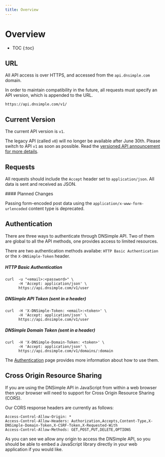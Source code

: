 ```yaml
---
title: Overview
---
```


# Overview

* TOC
{:toc}


## URL

All API access is over HTTPS, and accessed from the `api.dnsimple.com` domain.

In order to maintain compatibility in the future, all requests must specify an API version, which is appended to the URL.

    https://api.dnsimple.com/v1/


## Current Version

The current API version is `v1`.

The legacy API (called `v0`) will no longer be available after June 30th. Please switch to API `v1` as soon as possible. Read the [versioned API announcement for more details](http://blog.dnsimple.com/2014/01/versioned-api/).


## Requests

All requests should include the `Accept` header set to `application/json`. All data is sent and received as JSON.

<warning>
  #### Planned Changes

  Passing form-encoded post data using the `application/x-www-form-urlencoded` content type is deprecated.
</warning>


## Authentication

There are three ways to authenticate through DNSimple API. Two of them are global to all the API methods, one provides access to limited resources.

There are two authentication methods availabe: `HTTP Basic Authentication` or the `X-DNSimple-Token` header.

##### HTTP Basic Authentication

    curl  -u "<email>:<password>" \
          -H 'Accept: application/json' \
          https://api.dnsimple.com/v1/user

##### DNSimple API Token (sent in a header)

    curl  -H 'X-DNSimple-Token: <email>:<token>' \
          -H 'Accept: application/json' \
          https://api.dnsimple.com/v1/user

##### DNSimple Domain Token (sent in a header)

    curl  -H 'X-DNSimple-Domain-Token: <token>' \
          -H 'Accept: application/json' \
          https://api.dnsimple.com/v1/domains/:domain

The [Authentication](/authentication/) page provides more information about how to use them.


## Cross Origin Resource Sharing

If you are using the DNSimple API in JavaScript from within a web browser then your browser will need to support for Cross Origin Resource Sharing (CORS).

Our CORS response headers are currently as follows:

    Access-Control-Allow-Origin: *
    Access-Control-Allow-Headers: Authorization,Accepts,Content-Type,X-DNSimple-Domain-Token,X-CSRF-Token,X-Requested-With
    Access-Control-Allow-Methods: GET,POST,PUT,DELETE,OPTIONS

As you can see we allow any origin to access the DNSimple API, so you should be able to embed a JavaScript library directly in your web application if you would like.
